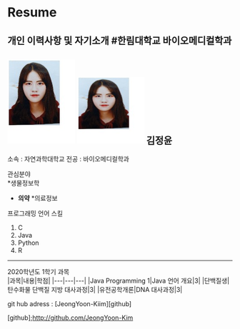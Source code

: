 # Resume
개인 이력사항 및 자기소개
#한림대학교 바이오메디컬학과
---
![이력서 사진](증명사진.png)
<img src = 증명사진.png height = 150 width = 150>
김정윤
---

소속 : 자연과학대학교
전공 : 바이오메디컬학과


관심분야   
*생물정보학
* **의약**
*의료정보


프로그래밍 언어 스킬   
1. C
2. Java
3. Python
4. R
------------

2020학년도 1학기 과목   
|과목|내용|학점|
|---|---|---|
|Java Programming 1|Java 언어 개요|3|
|단백질생|탄수화물 단백질 지방 대사과정|3|
|유전공학개론|DNA 대사과정|3|

git hub adress : [JeongYoon-Kiim][github]

[github];http://github.com/JeongYoon-Kim
